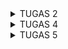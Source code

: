 <details>
  <summary>TUGAS 2</summary>
checklist Tugas 2:

(1) Membuat sebuah proyek Django baru 
    = django-admin startproject <project name>
      ^menjalankan perintah di atas pada terminal, 
       dalam kasus saya, project name nya adalah "pbp my ecom"

(2) Membuat aplikasi dengan nama main pada proyek tersebut
    = python manage.py startapp main
      ^menjalankan perintah di atas pada terminal,
      
(3) Melakukan routing pada proyek agar dapat menjalankan aplikasi main
    = INSTALLED_APPS = [
        ...
        'main'
      ]
      ^menambahkan aplikasi main ke dalam file settings.py
    = urlpatterns = [
        ...
        path('', include('main.urls'))
      ]
      ^menambahkan routing aplikasi main pada file urls.py
      
(4) Membuat model pada aplikasi main dengan nama Product dan memiliki atribut wajib sebagai berikut: - name
                                                                                                     - price
                                                                                                     - description
    = class Product(models.Model):
        name = models.CharField()
        price = models.IntegerField()
        description = models.TextField()
        bonus = models.IntegerField()

(5) Membuat sebuah fungsi pada views.py untuk dikembalikan ke dalam sebuah template HTML yang menampilkan nama aplikasi serta nama dan kelas kamu
    = def show_main(request) {
        context = {
        'nama':'Ghiranza Athaya Hamid'
        'kelas':'PBP A'
        ...
        }
      }
      
(6) Membuat sebuah routing pada urls.py aplikasi main untuk memetakan fungsi yang telah dibuat pada views.py
    = urlpatterns = [
        path('', views.info, name='info')
      ]

(7) Melakukan deployment ke PWS terhadap aplikasi yang sudah dibuat sehingga nantinya dapat diakses oleh teman-temanmu melalui Internet
    ^belum bisa melakukan deployment ke PWS



jawaban pertanyaan-pertanyaan Tugas 2:
(1) Jelaskan bagaimana cara kamu mengimplementasikan checklist di atas secara step-by-step (bukan hanya sekadar mengikuti tutorial)
    = Saya memulai dengan melakukan Tutorial: Instalasi Django dan Inisiasi Proyek Django (Tutorial 0), namun saya membedakan nama-namanya. 
      Saya membuat file baru pada komputer lokal saya yang bernama "pbp my ecom", kemudian membuat virtual environment.
      Lalu, saya membuat file requirements.txt, menjalankan virtual environment, dan membuat proyek bernama pbp_my_ecom.

(2) Buatlah bagan yang berisi request client ke web aplikasi berbasis Django beserta responnya dan 
    jelaskan pada bagan tersebut kaitan antara urls.py, views.py, models.py, dan berkas html
    = 

(3) Jelaskan fungsi git dalam pengembangan perangkat lunak!
    = Git berfungsi sebagai sistem kontrol versi (version system control) yang membantu pengembang menyimpan, mengelola source code, serta
      berkolaborasi dengan tim dengan efisien.

(4) Menurut Anda, dari semua framework yang ada, mengapa framework Django dijadikan permulaan pembelajaran pengembangan perangkat lunak?
    = Setau saya karena Django merupakan framework yang menggunakan bahasa Python sehingga cocok untuk pemula 
</details>



<details>
  <summary>TUGAS 4</summary>

checklist Tugas 4:
1. Mengimplementasikan fungsi registrasi, login, dan logout untuk memungkinkan pengguna untuk mengakses aplikasi sebelumnya dengan lancar.
   a) Penambahan import UserCreationForm [views.py], lalu menambahkan fungsi register [views.py]:
 ```python
 def register(request):
  form = UserCreationForm()

  if request.method == "POST":
      form = UserCreationForm(request.POST)
      if form.is_valid():
          form.save()
          messages.success(request, 'Your account has been successfully created!')
          return redirect('main:login')
  context = {'form':form}
  return render(request, 'register.html', context)
 ```
   b) Pembuatan berkas HTML baru dengan nama register.html pada main/templates yang berisi kode seperti berikut:
```python
{% extends 'base.html' %}

{% block meta %}
<title>Register</title>
{% endblock meta %}

{% block content %}

<div class="login">
  <h1>Register</h1>

  <form method="POST">
    {% csrf_token %}
    <table>
      {{ form.as_table }}
      <tr>
        <td></td>
        <td><input type="submit" name="submit" value="Daftar" /></td>
      </tr>
    </table>
  </form>

  {% if messages %}
  <ul>
    {% for message in messages %}
    <li>{{ message }}</li>
    {% endfor %}
  </ul>
  {% endif %}
</div>

{% endblock content %}
```
   c) Import fungsi register ke urls.py dan tambahkan path ke urlpatterns
   
   **PEMBUATAN FUNGSI LOGIN**
   d) Menambahkan import authenticate, login, dan AuthenticationForm [views.py]
   e) Menambahkan fungsi login_user [views.py] 
   f) Membuat berkas HTML baru dengan nama login.html pada main/templates yang berisi kode seperti berikut:
```python
{% extends 'base.html' %}

{% block meta %}
<title>Login</title>
{% endblock meta %}

{% block content %}
<div class="login">
  <h1>Login</h1>

  <form method="POST" action="">
    {% csrf_token %}
    <table>
      {{ form.as_table }}
      <tr>
        <td></td>
        <td><input class="btn login_btn" type="submit" value="Login" /></td>
      </tr>
    </table>
  </form>

  {% if messages %}
  <ul>
    {% for message in messages %}
    <li>{{ message }}</li>
    {% endfor %}
  </ul>
  {% endif %} Don't have an account yet?
  <a href="{% url 'main:register' %}">Register Now</a>
</div>

{% endblock content %}
```
   g) Import fungsi login_user ke urls.py dan tambahkan path ke urlpatterns

   **PEMBUATAN FUNGSI LOGOUT**
   h) Menambahkan import logout [views.py]
   i) Menambahkan fungsi logout_user [views.py]
   j) Menambahkan kode berikut pada main.html:
```python
<a href="{% url 'main:logout' %}">
  <button>Logout</button>
</a>
```
   k) Import fungsi logout_user ke urls.py dan tambahkan path ke urlpatterns

2. Membuat dua akun pengguna dengan masing-masing tiga dummy data menggunakan model yang telah dibuat pada aplikasi sebelumnya untuk setiap akun di lokal.
   Membuat akun di form register lalu mengisi seluruh field yang dibutuhkan
   
3. Menghubungkan model Product dengan User
   a) Menambahkan kode berikut [models.py]:
```python
from django.contrib.auth.models import User
```
   b) Menambahkan kode berikut pada class VBucksEntry:
```python
user = models.ForeignKey(User, on_delete=models.CASCADE)
```
   c) Mengubah isi create_vbcuks_entry [views.py]
   d) Mengubah beberapa isi dari show_main menjadi seperti berikut:
```python
    mood_entries = MoodEntry.objects.filter(user=request.user)

    context = {
         'name': request.user.username,
```
   e) Menambahkan import os [settings.py] dan mengganti variabel DEBUG dengan kode berikut:
```python
PRODUCTION = os.getenv("PRODUCTION", False)
DEBUG = not PRODUCTION
```
4. Menampilkan detail informasi pengguna yang sedang logged in seperti username dan menerapkan cookies seperti last login pada halaman utama aplikasi
   a) Menambahkan import HttpResponseRedirect, reverse, dan datetime
   b) Menambahkan cookie yang bernama last_login dengan cara mengubah kode if form.is_valid() menjadi sebagai berikut:
```python
if form.is_valid():
    user = form.get_user()
    login(request, user)
    response = HttpResponseRedirect(reverse("main:show_main"))
    response.set_cookie('last_login', str(datetime.datetime.now()))
    return response
```

   c) Tambahkan kode berikut pada variabel context pada show_main
```python
'last_login': request.COOKIES['last_login'],
```
   d) Mengubah fungsi logout_user menjadi seperti berikut:
```python
def logout_user(request):
    logout(request)
    response = HttpResponseRedirect(reverse('main:login'))
    response.delete_cookie('last_login')
    return response
```
   e) Menambahkan kode berikut pada main.html:
```python
<h5>Sesi terakhir login: {{ last_login }}</h5>
```

jawaban pertanyaan-pertanyaan Tugas 4:
1. Apa perbedaan antara HttpResponseRedirect() dan redirect()
   - HttpResponseRedirect(): bagian dari modul django.http, memberitahu browser bahwa URL sementara dialihkan ke URL lain
   - redirect(): disediakan Django dalam modul django.shortcuts, berfungsi menerima lebih dari satu jenis argumen, lebih sederhana

2. Menambahkan kode import ```from django.contrib.auth.models import User```, lalu menambahkan kode berikut pada class VBucksEntry: ```user = models.ForeignKey(User, on_delete=models.CASCADE)```, kemudian mengubah isi create_vbcuks_entry dan mengubah beberapa isi dari show_main menjadi seperti berikut:
```
    mood_entries = MoodEntry.objects.filter(user=request.user)

    context = {
         'name': request.user.username,
```

3. Apa perbedaan antara authentication dan authorization, apakah yang dilakukan saat pengguna login? Jelaskan bagaimana Django mengimplementasikan kedua konsep tersebut.
   - Authentication: proses verifikasi identitas pengguna 
   - Authorization: menentukan apakah pengguna yang telah terautentikasi memiliki izin untuk akses
Yang dilakukan saat pengguna login adalah Authentication. Authentication dilaksanakan terlebih dahulu untuk mengecek apakah data pengguna sesuai dengan data yang ada pada database, baru setelah itu melakukan proses authorization.
Django memiliki sistem authentication bawaan menggunakan model user, yaitu authenticate().
Django mengendalikan otorisasi dengan menggunakan permission dan group, yaitu @permission_required.

4. Bagaimana Django mengingat pengguna yang telah login? Jelaskan kegunaan lain dari cookies dan apakah semua cookies aman digunakan?
Dengan penggunaan cookies. Django mengingat pengguna yang telah login menggunakan session yang disimpan di cookies dengan cara menyimpan session ID di cookies di browser pengguna.
Kegunaan lain dari cookies selain untuk mengelola sesi login adalah untuk menyimpan preferensi pengguna dan data-data lain yang diperlukan untuk meningkatkan pengalaman pengguna.
Meskipun cookies berguna, namun tIdak semua cookies aman. Keamanan cookies berrgantung pada bagaimana diimplementasikannya dan apakah pengaturan keamanan yang benar telah digunakan.

</details>



<details>
  <summary>TUGAS 5</summary>

checklist Tugas 5:
1. Implementasikan fungsi untuk menghapus dan mengedit product
  a) Membuat fungsi baru bernama delete_vbucks [views.py], lalu import fungsi tersebut pada urls.py dan menambahkan path url pada urlpatterns
```pyhton
def delete_vbucks(request, id):
    vbucks = VBucksEntry.objects.get(pk = id)
    vbucks.delete()
    return HttpResponseRedirect(reverse('main:show_main'))
```
  b) Menambahkan kode berikut berupa tombol untuk delete product:
```python
<a href="{% url 'main:delete_vbucks' vbucks_entry.pk %}">
    <button>
        Delete
    </button>
</a>
```
  c) Membuat fungsi baru bernama edit_vbucks [views.py], lalu import fungsi tersebut pada urls.py dan menambahkan path url pada urlpatterns
```python
def edit_vbucks(request, id):
  mood = VBucksEntry.objects.get(pk = id)
  form = VBucksEntryForm(request.POST or None, instance=vbucks)
  if form.is_valid() and request.method == "POST":
  form.save()
  return HttpResponseRedirect(reverse('main:show_main'))
  context = {'form': form}
  return render(request, "edit_vbucks.html", context)
```
  c2) Menambahkan import file reverse dan HttpResponseRedirect
  c3) Membuat edit_vbucks.html pada main/templates yang berisi kode berikut:
```python
<form method="POST">
  {% csrf_token %}
  <table>
    {{ form.as_table }}
    <tr>
      <td></td>
      <td>
        <input type="submit" value="Edit Mood"/>
      </td>
    </tr>
  </table>
</form>
```
  d) Menambahkan potongan kode berikut pada main.html
```python
<a href="{% url 'main:edit_mood' mood_entry.pk %}">
  <button>
    Edit
  </button>
</a>
```
2. Kustomisasi desain pada template HTML yang telah dibuat pada tugas-tugas sebelumnya menggunakan CSS atau CSS framework (seperti Bootstrap, Tailwind, Bulma) dengan ketentuan sebagai berikut:
- Ketentuan 1: Kustomisasi halaman login, register, dan tambah product semenarik mungkin
  ^saya menjalankan ketentuan di atas dengan menambahkan kotak atau semacam box yang menjadi frame elemen-elemen pada halaman web
   saya juga mengubah warna dengan membuat halaman web seakan dalam "dark mode"
   contohnya adalah pada gambar berikut: ![tugas 5](https://github.com/user-attachments/assets/00149e0f-ea1d-4b83-a446-5ebf9f94778c)
- Ketentuan 2: Kustomisasi halaman daftar product menjadi lebih menarik dan responsive, dengan kondisi -> Jika pada aplikasi belum ada product yang tersimpan, halaman daftar product akan menampilkan gambar dan pesan bahwa belum ada product yang terdaftar
                                                                                                       -> Jika sudah ada product yang tersimpan, halaman daftar product akan menampilkan detail setiap product dengan menggunakan card
  ^saya meng-custom halaman daftar product dengan cara mengubah warna web menjadi "dark mode", serta memberi warna biru gradasi pada tombol
   contohnya seperti gambar berikut: ![tugas 5 (2)](https://github.com/user-attachments/assets/b4869e56-b588-40e9-9ea0-f4405fe33ff2)
   jika belum ada product yang tersimpan, maka halaman di web akan menampilkan: ![tugas 5 (3)](https://github.com/user-attachments/assets/c1dedc32-d905-4ae3-a844-6b3ecbbc13fa)
   dan jika product sudah tersimpan, product akan ditampilkan menggunakan card seperti: ![tugas 5 (4)](https://github.com/user-attachments/assets/7866fc3a-dd30-4ff2-95a0-842f7f534113)
- Ketentuan 3: Untuk setiap card product, buatlah dua buah button untuk mengedit dan menghapus product pada card tersebut!
  ^saya membuat kedua button pada card product tersebut dengan kode di bawah ini:
```python
<div class="absolute top-0 -right-4 flex space-x-1">
    <a href="{% url 'main:edit_vbucks' vbucks_entry.pk %}" class="bg-yellow-500 hover:bg-yellow-600 text-white rounded-full p-2 transition duration-300 shadow-md">
        <svg xmlns="http://www.w3.org/2000/svg" class="h-9 w-9" viewBox="0 0 20 20" fill="currentColor">
            <path d="M13.586 3.586a2 2 0 112.828 2.828l-.793.793-2.828-2.828.793-.793zM11.379 5.793L3 14.172V17h2.828l8.38-8.379-2.83-2.828z" />
        </svg>
    </a>
    <a href="{% url 'main:delete_vbucks' vbucks_entry.pk %}" class="bg-red-500 hover:bg-red-600 text-white rounded-full p-2 transition duration-300 shadow-md">
        <svg xmlns="http://www.w3.org/2000/svg" class="h-9 w-9" viewBox="0 0 20 20" fill="currentColor">
            <path fill-rule="evenodd" d="M9 2a1 1 0 00-.894.553L7.382 4H4a1 1 0 000 2v10a2 2 0 002 2h8a2 2 0 002-2V6a1 1 0 100-2h-3.382l-.724-1.447A1 1 0 0011 2H9zM7 8a1 1 0 012 0v6a1 1 0 11-2 0V8zm5-1a1 1 0 00-1 1v6a1 1 0 102 0V8a1 1 0 00-1-1z" clip-rule="evenodd" />
        </svg>
    </a>
</div>
```
   kode ini juga menempatkan kedua button tersebut pada atas kanan card product
   berikut gambarnya: ![tugas 5 (5)](https://github.com/user-attachments/assets/a042a8d8-24d5-4630-8a48-e38f470cd937)
- Ketentuan 4: Buatlah navigation bar (navbar) untuk fitur-fitur pada aplikasi yang responsive terhadap perbedaan ukuran device, khususnya mobile dan desktop.
   ^untuk mobile, berikut kode saya untuk mengimplementasikan perintah di atas:
```python
<div class="mobile-menu hidden md:hidden px-4 w-full md:max-w-full">
  <div class="pt-2 pb-3 space-y-1 mx-auto">
    <a href="#" class="block text-gray-300 px-3 py-2">Home</a>
    <a href="#" class="block text-gray-300 px-3 py-2">Products</a>
    <a href="#" class="block text-gray-300 px-3 py-2">Categories</a>
    <a href="#" class="block text-gray-300 px-3 py-2">Cart</a>
   
    {% if user.is_authenticated %}
      <span class="block text-gray-300 px-3 py-2">Welcome, {{ user.username }}</span>
      <a href="{% url 'main:logout' %}" class="block text-center bg-red-500 hover:bg-red-600 text-white font-bold py-2 px-4 rounded transition duration-300">
        Logout
      </a>
    {% else %}
      <a href="{% url 'main:login' %}" class="block text-center bg-blue-500 hover:bg-blue-600 text-white font-bold py-2 px-4 rounded transition duration-300 mb-2">
        Login
      </a>
      <a href="{% url 'main:register' %}" class="block text-center bg-green-500 hover:bg-green-600 text-white font-bold py-2 px-4 rounded transition duration-300">
        Register
      </a>
    {% endif %}
  </div>
</div>
<script>
  const btn = document.querySelector("button.mobile-menu-button");
  const menu = document.querySelector(".mobile-menu");

  btn.addEventListener("click", () => {
    menu.classList.toggle("hidden");
  });
</script>
```
   sedangkan untuk mode desktop, berikut kodenya:
```python
<nav class="bg-gray-800 shadow-lg fixed top-0 left-0 z-40 w-full">
  <div class="max-w-7xl mx-auto px-4 sm:px-6 lg:px-8">
    <div class="flex items-center justify-between h-16">
      <div class="flex items-center">
        <h1 class="text-2xl font-bold text-left text-white">V-Bucks Store</h1>
      </div>
     
      <div class="flex space-x-8">
        <a href="#" class="text-white text-sm font-medium hover:text-gray-300">Home</a>
        <a href="#" class="text-white text-sm font-medium hover:text-gray-300">Products</a>
        <a href="#" class="text-white text-sm font-medium hover:text-gray-300">Categories</a>
        <a href="#" class="text-white text-sm font-medium hover:text-gray-300">Cart</a>
      </div>
     
      <div class="hidden md:flex items-center">
        {% if user.is_authenticated %}
          <span class="text-gray-300 mr-4">Welcome, {{ user.username }}</span>
          <a href="{% url 'main:logout' %}" class="text-center bg-red-500 hover:bg-red-600 text-white font-bold py-2 px-4 rounded transition duration-300">
            Logout
          </a>
        {% else %}
          <a href="{% url 'main:login' %}" class="text-center bg-blue-500 hover:bg-blue-600 text-white font-bold py-2 px-4 rounded transition duration-300 mr-2">
            Login
          </a>
          <a href="{% url 'main:register' %}" class="text-center bg-green-500 hover:bg-green-600 text-white font-bold py-2 px-4 rounded transition duration-300">
            Register
          </a>
        {% endif %}
      </div>
      <div class="md:hidden flex items-center">
        <button class="mobile-menu-button">
          <svg class="w-6 h-6 text-white" fill="none" stroke-linecap="round" stroke-linejoin="round" stroke-width="2" viewBox="0 0 24 24" stroke="currentColor">
            <path d="M4 6h16M4 12h16M4 18h16"></path>
          </svg>
        </button>
      </div>
    </div>
  </div>
</nav>
```
   dan juga berikut lampirannya: ![tugas 5 (6)](https://github.com/user-attachments/assets/f6527af8-b05e-4299-9b4b-f8ab0bf948de)

pertanyaan-pertanyaan Tugas 5:
1. Jika terdapat beberapa CSS selector untuk suatu elemen HTML, jelaskan urutan prioritas pengambilan CSS selector tersebut!
= - !important (dengan inline style paling tinggi): jika suatu aturan CSS ditandai dengan !important, maka semua aturan lainnya akan disampingkan
  - Inline styles (dalam elemen HTML): atribut style, misal ...style="color: red;"...
  - ID selectors: #, misal #example ...
  - Class, attribute, dan pseudo-class selectors: misal .example, [attr], dan :hover
  - Element dan pseudo-element selectors: misal div dan p, ::before dan ::after

3. Mengapa responsive design menjadi konsep yang penting dalam pengembangan aplikasi web? Berikan contoh aplikasi yang sudah dan belum menerapkan responsive design!
= Penting karena memungkin tampilan web untuk menyesuaikan ukuran layar device yang berbeda-beda
  Aplikasi yang sudah menerapkan: Google
  Aplikasi yang belum menerapkan: Reddit (versi lama)
 
5. Jelaskan perbedaan antara margin, border, dan padding, serta cara untuk mengimplementasikan ketiga hal tersebut!
= Margin adalah jarak di luar elemen, pemisah suatu elemen dari elemen lain
  Border adalah garis yang mengelilingi elemen
  Padding adalah jarak antara konten elemen dan border
  Cara mengimplementasikan ketiganya adalah sepert: ...margin: 10px;..., ...border: 2px solid black;..., ...padding: 20px;...

7. Jelaskan konsep flex box dan grid layout beserta kegunaannya!
= Flex box merupakan sistem layout **satu dimensi** yang mengatur elemen dalam baris atau kolom secara fleksibel, sedangkan grid layout merupakan sistem **dua dimensi** yang memungkinkan penempatan elemen dalam baris dan kolom secara lebih presisi.
  Flex box lebih cocok untuk navigasi sederhana karena mudah dan berguna untuk layout satu dimensi
  Grid layout cocok untuk struktur yang lebih kompleks, seperti layout dengan sidebar.
   
</details>
